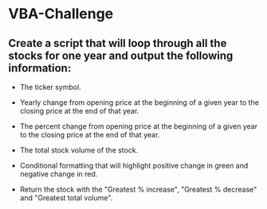 # VBA-Challenge

## Create a script that will loop through all the stocks for one year and output the following information:


- The ticker symbol.

- Yearly change from opening price at the beginning of a given year to the closing price at the end of that year.

- The percent change from opening price at the beginning of a given year to the closing price at the end of that year.

- The total stock volume of the stock.

- Conditional formatting that will highlight positive change in green and negative change in red.

- Return the stock with the "Greatest % increase", "Greatest % decrease" and "Greatest total volume".
